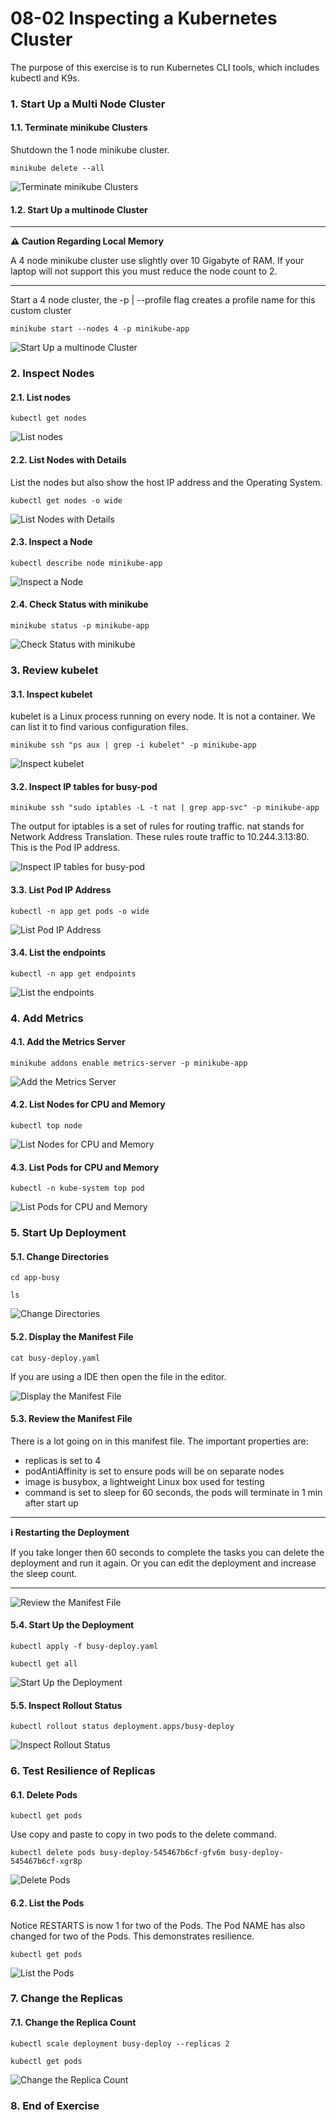 
# 08-02 Inspecting a Kubernetes Cluster

The purpose of this exercise is to run Kubernetes CLI tools, which includes kubectl and K9s.

### 1. Start Up a Multi Node Cluster

#### 1.1. Terminate minikube Clusters
Shutdown the 1 node minikube cluster.

```
minikube delete --all

```

![Terminate minikube Clusters](images/step-1.png)


#### 1.2. Start Up a multinode Cluster

---

**⚠️ Caution Regarding Local Memory**

A 4 node minikube cluster use slightly over 10 Gigabyte of RAM. If your laptop will not support this you must reduce the node count to 2.

---

Start a 4 node cluster, the -p | --profile flag creates a profile name for this custom cluster

```
minikube start --nodes 4 -p minikube-app

```

![Start Up a multinode Cluster](images/step-2.png)


### 2. Inspect Nodes

#### 2.1. List nodes
```
kubectl get nodes

```

![List nodes](images/step-4.png)


#### 2.2. List Nodes with Details
List the nodes but also show the host IP address and the Operating System.

```
kubectl get nodes -o wide

```

![List Nodes with Details](images/step-5.png)


#### 2.3. Inspect a Node
```
kubectl describe node minikube-app

```

![Inspect a Node](images/step-6.png)


#### 2.4. Check Status with minikube
```
minikube status -p minikube-app

```

![Check Status with minikube](images/step-7.png)


### 3. Review kubelet

#### 3.1. Inspect kubelet
kubelet is a Linux process running on every node. It is not a container. We can list it to find various configuration files.

```
minikube ssh "ps aux | grep -i kubelet" -p minikube-app

```

![Inspect kubelet](images/step-9.png)


#### 3.2. Inspect IP tables for busy-pod
```
minikube ssh "sudo iptables -L -t nat | grep app-svc" -p minikube-app

```

The output for iptables is a set of rules for routing traffic. nat stands for Network Address Translation. These rules route traffic to 10.244.3.13:80. This is the Pod IP address.

![Inspect IP tables for busy-pod](images/step-10.png)


#### 3.3. List Pod IP Address
```
kubectl -n app get pods -o wide

```

![List Pod IP Address](images/step-11.png)


#### 3.4. List the endpoints
```
kubectl -n app get endpoints

```

![List the endpoints](images/step-12.png)


### 4. Add Metrics

#### 4.1. Add the Metrics Server
```
minikube addons enable metrics-server -p minikube-app

```

![Add the Metrics Server](images/step-14.png)


#### 4.2. List Nodes for CPU and Memory
```
kubectl top node

```

![List Nodes for CPU and Memory](images/step-15.png)


#### 4.3. List Pods for CPU and Memory
```
kubectl -n kube-system top pod

```

![List Pods for CPU and Memory](images/step-16.png)


### 5. Start Up Deployment

#### 5.1. Change Directories
```
cd app-busy

```

```
ls

```

![Change Directories](images/step-18.png)


#### 5.2. Display the Manifest File
```
cat busy-deploy.yaml

```

If you are using a IDE then open the file in the editor.

![Display the Manifest File](images/step-19.png)


#### 5.3. Review the Manifest File
There is a lot going on in this manifest file. The important properties are:

- replicas is set to 4
- podAntiAffinity is set to ensure pods will be on separate nodes
- image is busybox, a lightweight Linux box used for testing
- command is set to sleep for 60 seconds, the pods will terminate in 1 min after start up

---

**ℹ️ Restarting the Deployment**

If you take longer then 60 seconds to complete the tasks you can delete the deployment and run it again. Or you can edit the deployment and increase the sleep count.

---


![Review the Manifest File](images/step-20.png)


#### 5.4. Start Up the Deployment
```
kubectl apply -f busy-deploy.yaml

```

```
kubectl get all

```

![Start Up the Deployment](images/step-21.png)


#### 5.5. Inspect Rollout Status
```
kubectl rollout status deployment.apps/busy-deploy

```

![Inspect Rollout Status](images/step-22.png)


### 6. Test Resilience of Replicas

#### 6.1. Delete Pods
```
kubectl get pods

```

Use copy and paste to copy in two pods to the delete command.

```
kubectl delete pods busy-deploy-545467b6cf-gfv6m busy-deploy-545467b6cf-xgr8p

```

![Delete Pods](images/step-24.png)


#### 6.2. List the Pods
Notice RESTARTS is now 1 for two of the Pods. The Pod NAME has also changed for two of the Pods. This demonstrates resilience.

```
kubectl get pods

```

![List the Pods](images/step-25.png)


### 7. Change the Replicas

#### 7.1. Change the Replica Count
```
kubectl scale deployment busy-deploy --replicas 2

```

```
kubectl get pods

```

![Change the Replica Count](images/step-27.png)


### 8. End of Exercise



